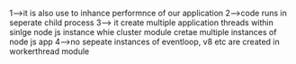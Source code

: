1-->it is also use to inhance performnce of our application
2-->code runs in seperate child process
3--> it create multiple application threads within sinlge node js instance whie
cluster module cretae multiple instances of node js app
4-->no sepeate instances of eventloop, v8 etc are created in workerthread module